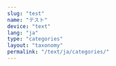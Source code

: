 ```yaml
---
slug: "test"
name: "テスト"
device: "text"
lang: "ja"
type: "categories"
layout: "taxonomy"
permalink: "/text/ja/categories/"
---
```

